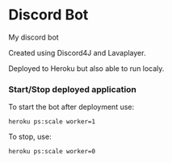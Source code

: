 # Discord Bot
My discord bot

Created using Discord4J and Lavaplayer.

Deployed to Heroku but also able to run localy.


### Start/Stop deployed application

To start the bot after deployment use:
```
heroku ps:scale worker=1
```

To stop, use:
```
heroku ps:scale worker=0
```


